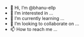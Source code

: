 - 👋 Hi, I’m @bhanu-ellp
- 👀 I’m interested in ...
- 🌱 I’m currently learning ...
- 💞️ I’m looking to collaborate on ...
- 📫 How to reach me ...

<!---
bhanu-ellp/bhanu-ellp is a ✨ special ✨ repository because its `README.md` (this file) appears on your GitHub profile.
You can click the Preview link to take a look at your changes.
--->
